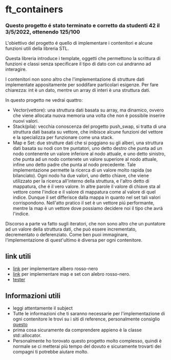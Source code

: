 # ft_containers
### Questo progetto é stato terminato e corretto da studenti 42 il 3/5/2022, ottenendo 125/100

L'obiettivo del progetto é quello di implementare i contenitori e alcune funzioni utili della libreria STL.

Questa libreria introduce i template, oggetti che permettono la scrittura di funzioni e classi senza specificare il tipo di dato con cui andranno ad interagire.

I contenitori non sono altro che l'implementazione di strutture dati implementate appositamente per soddifare particolari esigenze.
Per fare chiarezza: int è un dato, mentre un array di interi è una struttura dati.

In questo progetto ne vedrai quattro:
- Vector(vettore): una struttura dati basata su array, ma dinamico, ovvero che viene allocata nuova memoria una volta che non è possibile inserire nuovi valori.
- Stack(pila): vecchia conoscenza del progetto push_swap, si tratta di una struttura dati basata su vettore, che inibisce alcune funzioni del vettore e la specializza per funzionare come una stack.
- Map e Set: due strutture dati che si poggiano su gli alberi, una struttura dati basata su nodi con tre puntatori, uno detto destro che punta ad un nodo contenente un valore inferiore al nodo attuale, e uno detto sinistro, che punta ad un nodo contenete un valore superiore al nodo attuale, infine uno detto padre che punta al nodo precedente. Tale implementazione permette la ricerca di un valore molto rapida (se bilanciato). Ogni nodo ha due valori, uno detto chiave, che viene utilizzato per la ricerca all'interno della struttura, e l'altro detto di mappatura, che é il vero valore. In altre parole il valore di chiave sta al vettore come l'indice e il valore di mappatura come al valore di quel indice. Dunque il set differisce dalla mappa in quanto nel set tali valori corrispondono. Nell'atto pratico il set è un vettore piú performante, mentre la map è un vettore dove possiamo decidere noi il tipo che avrà l'indice.

Discorso a parte va fatto sugli iteratori, che non sono altro che un puntatore ad un valore della struttura dati, che può essere incrementato, decrementato o deferenziato. Come ben puoi immaginare, l'implementazione di quest'ultimo è diversa per ogni contenitore.

## link utili
- [link](https://algorithmtutor.com/Data-Structures/Tree/Red-Black-Trees/) per implementare albero rosso-nero
- [link](https://programmer.ink/think/use-a-red-black-tree-to-encapsulate-set-and-map-at-the-same-time.html) per implementare
map e set con alebro rosso-nero.
- [tester](https://github.com/divinepet/ft_containers-unit-test)


## Informazioni utili
- leggi attentamente il subject
- Tutte le informazioni che ti saranno necessarie per l'implementazione di ogni contenitore le trovi su i siti di reference, personalmente consiglio [questo](https://en.cppreference.com/w/)
- prima cosa sicuramente da comprendere appieno è la classe std::allocator.
- Personalmente ho torovato questo progetto molto complesso, quindi è normale se ci metterai più tempo del dovuto e sicuramente trovarti dei compagni ti potrebbe aiutare molto.
